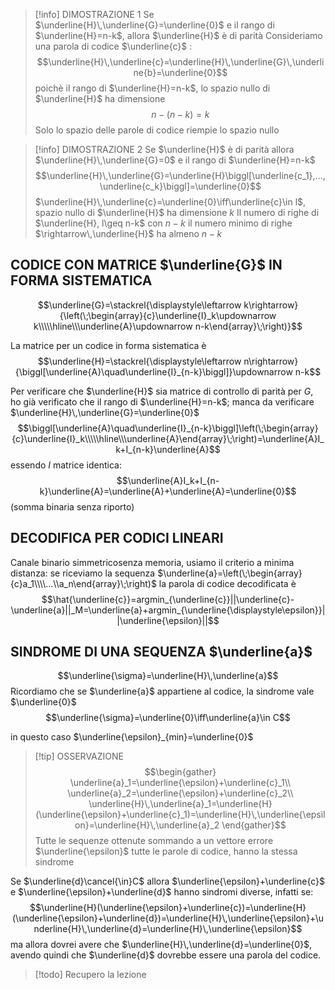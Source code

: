 > [!info] DIMOSTRAZIONE 1
> Se $\underline{H}\,\underline{G}=\underline{0}$ e il rango di $\underline{H}=n-k$, allora $\underline{H}$ è di parità
> Consideriamo una parola di codice $\underline{c}$ :
>$$\underline{H}\,\underline{c}=\underline{H}\,\underline{G}\,\underline{b}=\underline{0}$$
>poichè il rango di $\underline{H}=n-k$, lo spazio nullo di $\underline{H}$ ha dimensione $$n-(n-k)=k$$
>Solo lo spazio delle parole di codice riempie lo spazio nullo

>[!info] DIMOSTRAZIONE 2
>Se $\underline{H}$ è di parità allora $\underline{H}\,\underline{G}=0$ e il rango di $\underline{H}=n-k$
>$$\underline{H}\,\underline{G}=\underline{H}\biggl[\underline{c_1},...,\underline{c_k}\biggl]=\underline{0}$$
>$\underline{H}\,\underline{c}=\underline{0}\iff\underline{c}\in l$, spazio nullo di $\underline{H}$ ha dimensione $k$
>Il numero di righe di $\underline{H}, l\geq n-k$ con $n-k$ il numero minimo di righe $\rightarrow\,\underline{H}$ ha almeno $n-k$

## CODICE CON MATRICE $\underline{G}$ IN FORMA SISTEMATICA
$$\underline{G}=\stackrel{\displaystyle\leftarrow k\rightarrow}{\left(\;\begin{array}{c}\underline{I}_k\updownarrow k\\\\\hline\\\underline{A}\updownarrow n-k\end{array}\;\right)}$$

La matrice per un codice in forma sistematica è
$$\underline{H}=\stackrel{\displaystyle\leftarrow n\rightarrow}{\biggl[\underline{A}\quad\underline{I}_{n-k}\biggl]}\updownarrow n-k$$

Per verificare che $\underline{H}$ sia matrice di controllo di parità per $G$, ho già verificato che il rango di $\underline{H}=n-k$; manca da verificare $\underline{H}\,\underline{G}=\underline{0}$
$$\biggl[\underline{A}\quad\underline{I}_{n-k}\biggl]\left(\;\begin{array}{c}\underline{I}_k\\\\\hline\\\underline{A}\end{array}\;\right)=\underline{A}I_k+I_{n-k}\underline{A}$$
essendo $I$ matrice identica:
$$\underline{A}I_k+I_{n-k}\underline{A}=\underline{A}+\underline{A}=\underline{0}$$
(somma binaria senza riporto)

## DECODIFICA PER CODICI LINEARI
Canale binario simmetricosenza memoria, usiamo il criterio a minima distanza: se riceviamo la sequenza $\underline{a}=\left(\;\begin{array}{c}a_1\\\\...\\a_n\end{array}\;\right)$ la parola di codice decodificata è $$\hat{\underline{c}}=argmin_{\underline{c}}||\underline{c}-\underline{a}||_M=\underline{a}+argmin_{\underline{\displaystyle\epsilon}}||\underline{\epsilon}||$$

## SINDROME DI UNA SEQUENZA $\underline{a}$

$$\underline{\sigma}=\underline{H}\,\underline{a}$$
Ricordiamo che se $\underline{a}$ appartiene al codice, la sindrome vale $\underline{0}$ 
$$\underline{\sigma}=\underline{0}\iff\underline{a}\in C$$

in questo caso $\underline{\epsilon}_{min}=\underline{0}$ 

>[!tip] OSSERVAZIONE
>$$\begin{gather}
>\underline{a}_1=\underline{\epsilon}+\underline{c}_1\\
>\underline{a}_2=\underline{\epsilon}+\underline{c}_2\\
>\underline{H}\,\underline{a}_1=\underline{H}(\underline{\epsilon}+\underline{c}_1)=\underline{H}\,\underline{\epsilon}=\underline{H}\,\underline{a}_2
>\end{gather}$$
>Tutte le sequenze ottenute sommando a un vettore errore $\underline{\epsilon}$ tutte le parole di codice, hanno la stessa sindrome

Se $\underline{d}\cancel{\in}C$ allora $\underline{\epsilon}+\underline{c}$ e $\underline{\epsilon}+\underline{d}$ hanno sindromi diverse, infatti se:
$$\underline{H}(\underline{\epsilon}+\underline{c})=\underline{H}(\underline{\epsilon}+\underline{d})=\underline{H}\,\underline{\epsilon}+\underline{H}\,\underline{d}=\underline{H}\,\underline{\epsilon}$$
ma allora dovrei avere che $\underline{H}\,\underline{d}=\underline{0}$, avendo quindi che $\underline{d}$ dovrebbe essere una parola del codice.

>[!todo]
>Recupero la lezione

